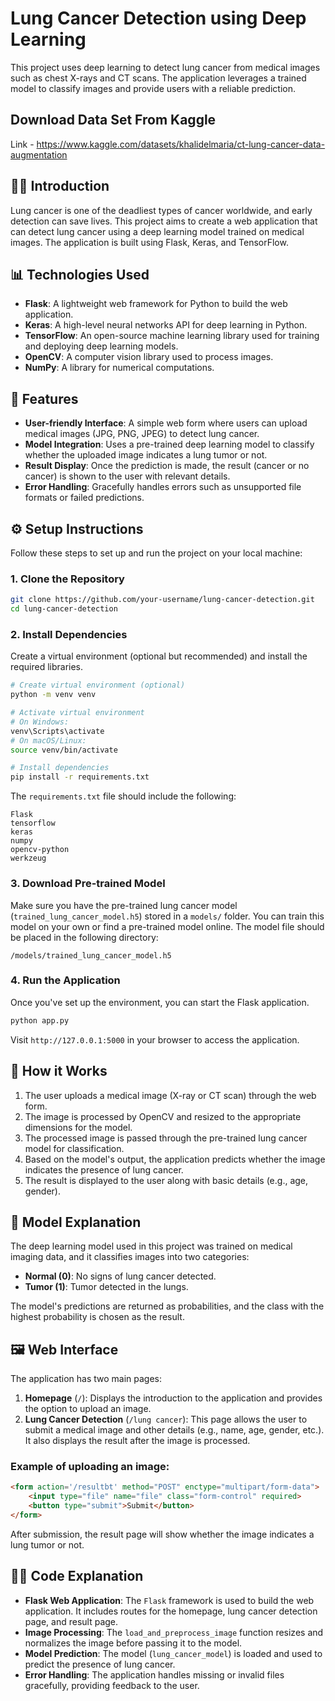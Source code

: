 # Lung Cancer Detection using Deep Learning

This project uses deep learning to detect lung cancer from medical images such as chest X-rays and CT scans. The application leverages a trained model to classify images and provide users with a reliable prediction.

## **Download Data Set From Kaggle**

Link - https://www.kaggle.com/datasets/khalidelmaria/ct-lung-cancer-data-augmentation

## 🧑‍⚕️ **Introduction**

Lung cancer is one of the deadliest types of cancer worldwide, and early detection can save lives. This project aims to create a web application that can detect lung cancer using a deep learning model trained on medical images. The application is built using Flask, Keras, and TensorFlow.

## 📊 **Technologies Used**

- **Flask**: A lightweight web framework for Python to build the web application.
- **Keras**: A high-level neural networks API for deep learning in Python.
- **TensorFlow**: An open-source machine learning library used for training and deploying deep learning models.
- **OpenCV**: A computer vision library used to process images.
- **NumPy**: A library for numerical computations.

## 🚀 **Features**

- **User-friendly Interface**: A simple web form where users can upload medical images (JPG, PNG, JPEG) to detect lung cancer.
- **Model Integration**: Uses a pre-trained deep learning model to classify whether the uploaded image indicates a lung tumor or not.
- **Result Display**: Once the prediction is made, the result (cancer or no cancer) is shown to the user with relevant details.
- **Error Handling**: Gracefully handles errors such as unsupported file formats or failed predictions.

## ⚙️ **Setup Instructions**

Follow these steps to set up and run the project on your local machine:

### 1. Clone the Repository
```bash
git clone https://github.com/your-username/lung-cancer-detection.git
cd lung-cancer-detection
```

### 2. Install Dependencies
Create a virtual environment (optional but recommended) and install the required libraries.

```bash
# Create virtual environment (optional)
python -m venv venv

# Activate virtual environment
# On Windows:
venv\Scripts\activate
# On macOS/Linux:
source venv/bin/activate

# Install dependencies
pip install -r requirements.txt
```

The `requirements.txt` file should include the following:
```
Flask
tensorflow
keras
numpy
opencv-python
werkzeug
```

### 3. Download Pre-trained Model
Make sure you have the pre-trained lung cancer model (`trained_lung_cancer_model.h5`) stored in a `models/` folder. You can train this model on your own or find a pre-trained model online. The model file should be placed in the following directory:
```
/models/trained_lung_cancer_model.h5
```

### 4. Run the Application
Once you've set up the environment, you can start the Flask application.

```bash
python app.py
```

Visit `http://127.0.0.1:5000` in your browser to access the application.

## 📸 **How it Works**

1. The user uploads a medical image (X-ray or CT scan) through the web form.
2. The image is processed by OpenCV and resized to the appropriate dimensions for the model.
3. The processed image is passed through the pre-trained lung cancer model for classification.
4. Based on the model's output, the application predicts whether the image indicates the presence of lung cancer.
5. The result is displayed to the user along with basic details (e.g., age, gender).

## 🧠 **Model Explanation**

The deep learning model used in this project was trained on medical imaging data, and it classifies images into two categories:

- **Normal (0)**: No signs of lung cancer detected.
- **Tumor (1)**: Tumor detected in the lungs.

The model's predictions are returned as probabilities, and the class with the highest probability is chosen as the result.

## 🖼️ **Web Interface**

The application has two main pages:

1. **Homepage** (`/`): Displays the introduction to the application and provides the option to upload an image.
2. **Lung Cancer Detection** (`/lung cancer`): This page allows the user to submit a medical image and other details (e.g., name, age, gender, etc.). It also displays the result after the image is processed.

### Example of uploading an image:

```html
<form action='/resultbt' method="POST" enctype="multipart/form-data">
    <input type="file" name="file" class="form-control" required>
    <button type="submit">Submit</button>
</form>
```

After submission, the result page will show whether the image indicates a lung tumor or not.

## 🧑‍💻 **Code Explanation**

- **Flask Web Application**: The `Flask` framework is used to build the web application. It includes routes for the homepage, lung cancer detection page, and result page.
- **Image Processing**: The `load_and_preprocess_image` function resizes and normalizes the image before passing it to the model.
- **Model Prediction**: The model (`lung_cancer_model`) is loaded and used to predict the presence of lung cancer.
- **Error Handling**: The application handles missing or invalid files gracefully, providing feedback to the user.



